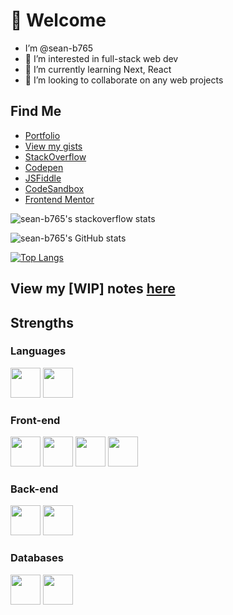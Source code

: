 # 👋 Welcome

-  I’m @sean-b765
- 👀 I’m interested in full-stack web dev
- 🌱 I’m currently learning Next, React
- 💞️ I’m looking to collaborate on any web projects

## Find Me

- [Portfolio](https://sean-b.com)
- [View my gists](https://gist.github.com/sean-b765)
- [StackOverflow](https://stackoverflow.com/users/12250689/sb)
- [Codepen](https://codepen.io/sean-b765/pens/public)
- [JSFiddle](https://jsfiddle.net/user/seanb0/fiddles/)
- [CodeSandbox](https://codesandbox.io/u/sean-b765)
- [Frontend Mentor](https://www.frontendmentor.io/profile/sean-b765)

![sean-b765's stackoverflow stats](https://stack-stats-eight.vercel.app/user/12250689?theme=retro)

![sean-b765's GitHub stats](https://github-readme-stats.vercel.app/api?username=sean-b765&theme=synthwave)

[![Top Langs](https://github-readme-stats.vercel.app/api/top-langs/?username=sean-b765&langs_count=5&theme=synthwave)](https://github.com/anuraghazra/github-readme-stats)

## View my [WIP] notes [here](https://github.com/sean-b765/notes)

## Strengths

### Languages

<img src="https://cdn.jsdelivr.net/gh/devicons/devicon/icons/javascript/javascript-original.svg" width="48px" /> <img src="https://cdn.jsdelivr.net/gh/devicons/devicon/icons/typescript/typescript-original.svg" width="48px"/> 

### Front-end

<img src="https://cdn.jsdelivr.net/gh/devicons/devicon/icons/react/react-original.svg" width="48px" /> <img src="https://cdn.jsdelivr.net/gh/devicons/devicon/icons/nextjs/nextjs-original.svg" width="48px" /> <img src="https://cdn.jsdelivr.net/gh/devicons/devicon/icons/html5/html5-original-wordmark.svg" width="48px" /> <img src="https://cdn.jsdelivr.net/gh/devicons/devicon/icons/css3/css3-original-wordmark.svg" width="48px" />

### Back-end

<img src="https://cdn.jsdelivr.net/gh/devicons/devicon/icons/nodejs/nodejs-plain-wordmark.svg" width="48px" /> <img src="https://cdn.jsdelivr.net/gh/devicons/devicon/icons/express/express-original-wordmark.svg" width="48px" />  

### Databases

<img src="https://cdn.jsdelivr.net/gh/devicons/devicon/icons/mongodb/mongodb-original-wordmark.svg" width="48px" /> <img src="https://cdn.jsdelivr.net/gh/devicons/devicon/icons/mysql/mysql-original-wordmark.svg" width="48px" />
